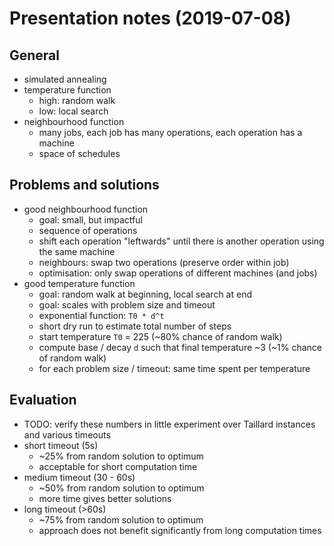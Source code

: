 # Presentation notes (2019-07-08)

## General
- simulated annealing
- temperature function
    - high: random walk
    - low: local search
- neighbourhood function
    - many jobs, each job has many operations, each operation has a machine
    - space of schedules

## Problems and solutions
- good neighbourhood function
    - goal: small, but impactful
    - sequence of operations
    - shift each operation "leftwards" until there is another operation using the same machine
    - neighbours: swap two operations (preserve order within job)
    - optimisation: only swap operations of different machines (and jobs)
- good temperature function
    - goal: random walk at beginning, local search at end
    - goal: scales with problem size and timeout
    - exponential function: `T0 * d^t`
    - short dry run to estimate total number of steps
    - start temperature `T0` = 225 (~80% chance of random walk)
    - compute base / decay `d` such that final temperature ~3 (~1% chance of random walk)
    - for each problem size / timeout: same time spent per temperature

## Evaluation
- TODO: verify these numbers in little experiment over Taillard instances and various timeouts
- short timeout (5s)
    - ~25% from random solution to optimum
    - acceptable for short computation time
- medium timeout (30 - 60s)
    - ~50% from random solution to optimum
    - more time gives better solutions
- long timeout (>60s)
    - ~75% from random solution to optimum
    - approach does not benefit significantly from long computation times
